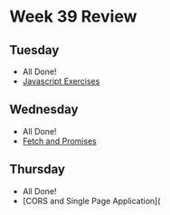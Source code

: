 # Week 39 Review

## Tuesday

* All Done!
* [Javascript Exercises](https://github.com/Kornvalles/3-Semester/blob/master/u39/24-09-2019/)

## Wednesday

* All Done!
* [Fetch and Promises](https://github.com/Kornvalles/3-Semester/tree/master/u39/25-09-2019)

## Thursday

* All Done!
* [CORS and Single Page Application](